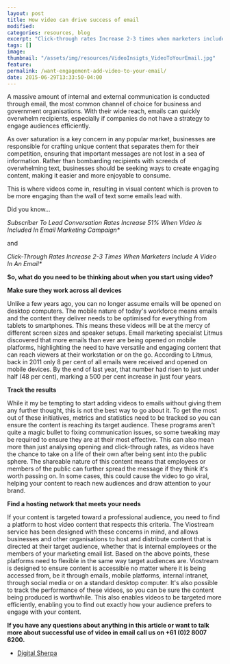 ```yaml
---
layout: post
title: How video can drive success of email
modified:
categories: resources, blog
excerpt: "Click-through rates Increase 2-3 times when marketers include a video in an email. Great stats hey, find out more about adding video to email comms"
tags: []
image:
thumbnail: "/assets/img/resources/VideoInsigts_VideoToYourEmail.jpg"
feature:
permalink: /want-engagement-add-video-to-your-email/
date: 2015-06-29T13:33:50-04:00
---
```


A massive amount of internal and external communication is conducted through email, the most common channel of choice for business and government organisations. With their wide reach, emails can quickly overwhelm recipients, especially if companies do not have a strategy to engage audiences efficiently.

As over saturation is a key concern in any popular market, businesses are responsible for crafting unique content that separates them for their competition, ensuring that important messages are not lost in a sea of information. Rather than bombarding recipients with screeds of overwhelming text, businesses should be seeking ways to create engaging content, making it easier and more enjoyable to consume.

This is where videos come in, resulting in visual content which is proven to be more engaging than the wall of text some emails lead with.

Did you know...

<em>Subscriber To Lead Conversation Rates Increase 51% When Video Is Included In Email Marketing Campaign*</em>

and

<em>Click-Through Rates Increase 2-3 Times When Marketers Include A Video In An Email*</em>

<strong>So, what do you need to be thinking about when you start using video?</strong>

<strong>Make sure they work across all devices</strong>

Unlike a few years ago, you can no longer assume emails will be opened on desktop computers. The mobile nature of today's workforce means emails and the content they deliver needs to be optimised for everything from tablets to smartphones. This means these videos will be at the mercy of different screen sizes and speaker setups. Email marketing specialist Litmus discovered that more emails than ever are being opened on mobile platforms, highlighting the need to have versatile and engaging content that can reach viewers at their workstation or on the go. According to Litmus, back in 2011 only 8 per cent of all emails were received and opened on mobile devices. By the end of last year, that number had risen to just under half (48 per cent), marking a 500 per cent increase in just four years.

<strong>Track the results</strong>

While it my be tempting to start adding videos to emails without giving them any further thought, this is not the best way to go about it. To get the most out of these initiatives, metrics and statistics need to be tracked so you can ensure the content is reaching its target audience. These programs aren't quite a magic bullet to fixing communication issues, so some tweaking may be required to ensure they are at their most effective. This can also mean more than just analysing opening and click-through rates, as videos have the chance to take on a life of their own after being sent into the public sphere. The shareable nature of this content means that employees or members of the public can further spread the message if they think it's worth passing on. In some cases, this could cause the video to go viral, helping your content to reach new audiences and draw attention to your brand.

<strong>Find a hosting network that meets your needs</strong>

If your content is targeted toward a professional audience, you need to find a platform to host video content that respects this criteria. The Viostream service has been designed with these concerns in mind, and allows businesses and other organisations to host and distribute content that is directed at their target audience, whether that is internal employees or the members of your marketing email list. Based on the above points, these platforms need to flexible in the same way target audiences are. Viostream is designed to ensure content is accessible no matter where it is being accessed from, be it through emails, mobile platforms, internal intranet, through social media or on a standard desktop computer. It's also possible to track the performance of these videos, so you can be sure the content being produced is worthwhile. This also enables videos to be targeted more efficiently, enabling you to find out exactly how your audience prefers to engage with your content.

<strong>If you have any questions about anything in this article or want to talk more about successful use of video in email call us on +61 (0)2 8007 6200.</strong>

* <a href="http://www.digitalsherpa.com/blog/25-amazing-video-marketing-statistics/">Digital Sherpa</a>